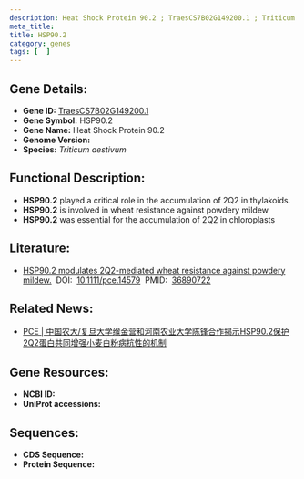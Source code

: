 ```yaml
---
description: Heat Shock Protein 90.2 ; TraesCS7B02G149200.1 ; Triticum aestivum
meta_title:
title: HSP90.2
category: genes
tags: [  ]
---
```


## Gene Details:
- **Gene ID:**	[TraesCS7B02G149200.1](https://www.maizegdb.org/gene_center/gene/TraesCS7B02G149200.1)
- **Gene Symbol:** HSP90.2
- **Gene Name:** Heat Shock Protein 90.2
- **Genome Version:** [](https://www.maizegdb.org/genome/assembly/)
- **Species:** *Triticum aestivum*

## Functional Description:
   - **HSP90.2** played a critical role in the accumulation of 2Q2 in thylakoids. 
   - **HSP90.2** is involved in wheat resistance against powdery mildew
   - **HSP90.2** was essential for the accumulation of 2Q2 in chloroplasts

## Literature:
   - [HSP90.2 modulates 2Q2-mediated wheat resistance against powdery mildew.]( https://onlinelibrary.wiley.com/doi/10.1111/pce.14579)&nbsp;&nbsp;DOI:&nbsp;&nbsp;[10.1111/pce.14579](https://onlinelibrary.wiley.com/doi/10.1111/pce.14579)&nbsp;&nbsp;PMID:&nbsp;&nbsp;[36890722](https://pubmed.ncbi.nlm.nih.gov/36890722/)

## Related News:
   - [PCE | 中国农大/复旦大学缑金营和河南农业大学陈锋合作揭示HSP90.2保护2Q2蛋白共同增强小麦白粉病抗性的机制](https://mp.weixin.qq.com/s/b-SvdmtqygSrW19Qvxi-lw)

## Gene Resources:
- **NCBI ID:** [](https://www.ncbi.nlm.nih.gov/gene/?term=)
- **UniProt accessions:** [](https://www.uniprot.org/uniprotkb//entry)

## Sequences:
- **CDS Sequence:**
- **Protein Sequence:**
